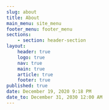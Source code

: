 ```yaml
---
slug: about
title: About
main_menu: site_menu
footer_menu: footer_menu
sections:
    - section: header-section
layout:
    header: true
    logo: true
    nav: true
    main: true
    article: true
    footer: true
published: true
date: December 19, 2020 9:18 PM
date_to: December 31, 2030 12:00 AM
---
```

